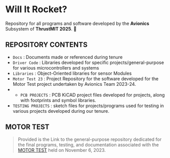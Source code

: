 # Will It Rocket?

Repository for all programs and software developed by the **Avionics** Subsystem of **ThrustMIT 2025**. 🚀

## REPOSITORY CONTENTS
- `Docs`             : Documents made or referenced during tenure
- `Driver Code`      : Libraries developed for specific projects/general-purpose for various microcontrollers and systems
- `Libraries`        : Object-Oriented libraries for sensor Modules
- `Motor Test 23`     : Project Repository for the software developed for the Motor Test project undertaken by Avionics Team 2023-24.
- - `PCB PROJECTS`     : PCB KiCAD project files developed for projects, along with footprints and symbol libraries.
- `TESTING PROJECTS` : sketch files for projects/programs used for testing in various projects developed during our tenure. 
## MOTOR TEST
> Provided is the Link to the general-purpose repository dedicated for the final programs, testing, and documentation associated with the [MOTOR TEST](https://github.com/TMIT-Avionics/TMIT_MOTORTEST23) held on November 6, 2023.
